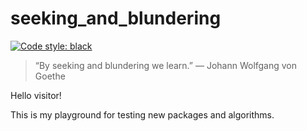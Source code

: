 # seeking_and_blundering

[![Code style: black](https://img.shields.io/badge/code%20style-black-000000.svg)](https://github.com/psf/black)

> “By seeking and blundering we learn.” ― Johann Wolfgang von Goethe


Hello visitor!

This is my playground for testing new packages and algorithms.
